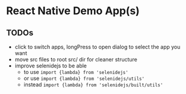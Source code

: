 # React Native Demo App(s)

## TODOs

* click to switch apps, longPress to open dialog to select the app you want
* move src files to root src/ dir for cleaner structure
* improve selenidejs to be able
  * to use `import {lambda} from 'selenidejs'`
  * or use `import {lambda} from 'selenidejs/utils'`
  * instead `import {lambda} from 'selenidejs/built/utils'`
